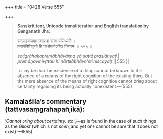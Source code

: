 +++
title = "0428 Verse 555"

+++
> **Sanskrit text, Unicode transliteration and English translation by Ganganath Jha:** 
>
> सद्ग्राहकप्रमाभावान्न वा सत्ता प्रसिध्यति ।  
> प्रमाणविनिवृत्तौ हि नार्थाभावेऽस्ति निश्चयः ॥ ५५५ ॥ 
>
> *sadgrāhakapramābhāvānna vā sattā prasidhyati* \|  
> *pramāṇavinivṛttau hi nārthābhāve'sti niścayaḥ* \|\| 555 \|\| 
>
> It may be that the existence of a thing cannot be known in the absence of a means of the right cognition of the existing thing. But the mere absence of the means of right cognition cannot bring about certainty regarding its being actually nonexistent.—(555)



## Kamalaśīla’s commentary (tattvasaṃgrahapañjikā):

‘*Cannot bring about certainty, etc*.’,—as is found in the case of such things as the *Ghost* (which is not *seen*, and yet one cannot be *sure* that it does not exist).—(555)



